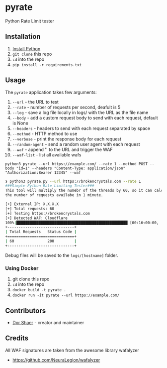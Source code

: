 # pyrate

Python Rate Limit tester

## Installation

1. [Install Python](https://wiki.python.org/moin/BeginnersGuide/Download)
2. `git clone` this repo
3. `cd` into the repo
4. `pip install -r requirements.txt`

## Usage

The `pyrate` application takes few arguments:

1. `--url` - the URL to test
2. `--rate` - number of requests per second, deafult is 5
3. `--log` - save a log file locally in logs/ with the URL as the file name
4. `--body` - add a custom request body to send with each request, default is None
5. `--headers` - headers to send with each request separated by space
6. `--method` - HTTP method to use
7. `--verbose` - print the response body for each request
8. `--random-agent` - send a random user agent with each request
9. `--waf` - append '<script>alert(1)</script>' to the URL and trigger the WAF
10. `--waf-list` - list all available wafs

`python3 pyrate --url https://example.com/ --rate 1 --method POST --body "id=1" --headers "Content-Type: application/json" "Authorization:Bearer 12345" --waf`

```bash
❯ python3 pyrate.py --url https://brokencrystals.com --rate 1 
###Simple Python Rate Limiting Tester###
This tool will multiply the numebr of the threads by 60, so it can calculate
the number of requests availabe in 1 minute.

[+] External IP: X.X.X.X
[+] Total requests: 60
[+] Testing https://brokencrystals.com
[+] Detected WAF: Cloudflare 
100%|██████████████████████████████████████████████████ [00:16<00:00,  3.58it/s]
+------------------------------+
| Total Requests   Status Code |
+==============================+
| 60               200         |
+------------------------------+

```

Debug files will be saved to the `logs/[hostname]` folder.

### Using Docker

1. git clone this repo
2. `cd` into the repo
3. `docker build -t pyrate .`
4. `docker run -it pyrate --url https://example.com/`

## Contributors

- [Dor Shaer](https://github.com/DorShaer) - creator and maintainer

## Credits
  All WAF signatures are taken from the awesome library wafalyzer
- https://github.com/NeuraLegion/wafalyzer 
